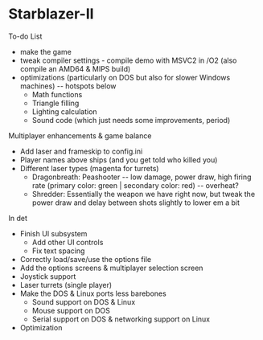 # Starblazer-II
To-do List
- make the game
- tweak compiler settings - compile demo with MSVC2 in /O2 (also compile an AMD64 & MIPS build)
- optimizations (particularly on DOS but also for slower Windows machines) -- hotspots below
  - Math functions
  - Triangle filling
  - Lighting calculation
  - Sound code (which just needs some improvements, period)


Multiplayer enhancements & game balance
- Add laser and frameskip to config.ini
- Player names above ships (and you get told who killed you)
- Different laser types (magenta for turrets)
  - Dragonbreath: Peashooter -- low damage, power draw, high firing rate (primary color: green | secondary color: red) -- overheat?
  - Shredder: Essentially the weapon we have right now, but tweak the power draw and delay between shots slightly to lower em a bit


In det
- Finish UI subsystem
  - Add other UI controls
  - Fix text spacing
- Correctly load/save/use the options file
- Add the options screens & multiplayer selection screen
- Joystick support
- Laser turrets (single player)
- Make the DOS & Linux ports less barebones
  - Sound support on DOS & Linux
  - Mouse support on DOS
  - Serial support on DOS & networking support on Linux
- Optimization
